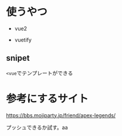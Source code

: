 # 使うやつ

- vue2

- vuetify

## snipet

`<vue`でテンプレートができる

# 参考にするサイト

https://bbs.mojiparty.jp/friend/apex-legends/

プッシュできるか試す。aa

